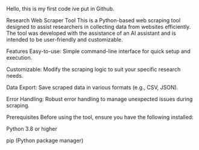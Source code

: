 Hello, this is my first code ive put in Github.

Research Web Scraper Tool
This is a Python-based web scraping tool designed to assist researchers in collecting data from websites efficiently. The tool was developed with the assistance of an AI assistant and is intended to be user-friendly and customizable.

Features
Easy-to-use: Simple command-line interface for quick setup and execution.

Customizable: Modify the scraping logic to suit your specific research needs.

Data Export: Save scraped data in various formats (e.g., CSV, JSON).

Error Handling: Robust error handling to manage unexpected issues during scraping.

Prerequisites
Before using the tool, ensure you have the following installed:

Python 3.8 or higher

pip (Python package manager)

